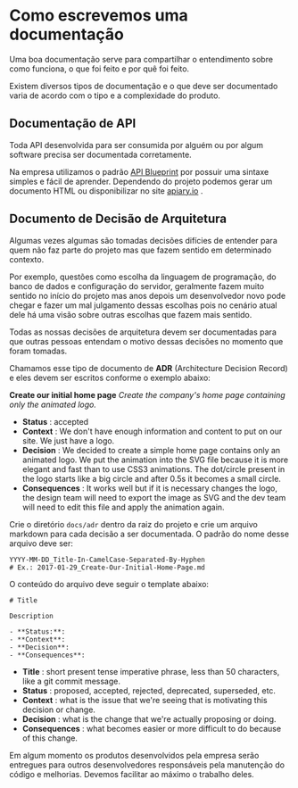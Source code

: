 # Como escrevemos uma documentação

Uma boa documentação serve para compartilhar o entendimento sobre como funciona, o que foi feito e por quê foi feito.

Existem diversos tipos de documentação e o que deve ser documentado varia de acordo com o tipo e a complexidade do produto.

## Documentação de API

Toda API desenvolvida para ser consumida por alguém ou por algum software precisa ser documentada corretamente.

Na empresa utilizamos o padrão [API Blueprint](https://apiblueprint.org/) por possuir uma sintaxe simples e fácil de aprender. Dependendo do projeto podemos gerar um documento HTML ou disponibilizar no site [apiary.io](http://apiary.io) .

## Documento de Decisão de Arquitetura

Algumas vezes algumas são tomadas decisões difícies de entender para quem não faz parte do projeto mas que fazem sentido em determinado contexto.

Por exemplo, questões como escolha da linguagem de programação, do banco de dados e configuração do servidor, geralmente fazem muito sentido no início do projeto mas anos depois um desenvolvedor novo pode chegar e fazer um mal julgamento dessas escolhas pois no cenário atual dele há uma visão sobre outras escolhas que fazem mais sentido.

Todas as nossas decisões de arquitetura devem ser documentadas para que outras pessoas entendam o motivo dessas decisões no momento que foram tomadas.

Chamamos esse tipo de documento de **ADR** (Architecture Decision Record) e eles devem ser escritos conforme o exemplo abaixo:

 **Create our initial home page**
 _Create the company's home page containing only the animated logo._

- **Status** : accepted
- **Context** : We don't have enough information and content to put on our site. We just have a logo.
- **Decision** : We decided to create a simple home page contains only an animated logo. We put the animation into the SVG file because it is more elegant and fast than to use CSS3 animations. The dot/circle present in the logo starts like a big circle and after 0.5s it becomes a small circle.
- **Consequences** : It works well but if it is necessary changes the logo, the design team will need to export the image as SVG and the dev team will need to edit this file and apply the animation again.

Crie o diretório `docs/adr` dentro da raiz do projeto e crie um arquivo markdown para cada decisão a ser documentada. O padrão do nome desse arquivo deve ser:

    YYYY-MM-DD_Title-In-CamelCase-Separated-By-Hyphen
    # Ex.: 2017-01-29_Create-Our-Initial-Home-Page.md

O conteúdo do arquivo deve seguir o template abaixo:

    # Title

    Description

    - **Status:**:
    - **Context**:
    - **Decision**:
    - **Consequences**:

- **Title** : short present tense imperative phrase, less than 50 characters, like a git commit message.
- **Status** : proposed, accepted, rejected, deprecated, superseded, etc.
- **Context** : what is the issue that we're seeing that is motivating this decision or change.
- **Decision** : what is the change that we're actually proposing or doing.
- **Consequences** : what becomes easier or more difficult to do because of this change.

Em algum momento os produtos desenvolvidos pela empresa serão entregues para outros desenvolvedores responsáveis pela manutenção do código e melhorias. Devemos facilitar ao máximo o trabalho deles.

